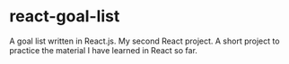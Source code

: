 # react-goal-list
A goal list written in React.js. My second React project. A short project to practice the material I have learned in React so far. 
